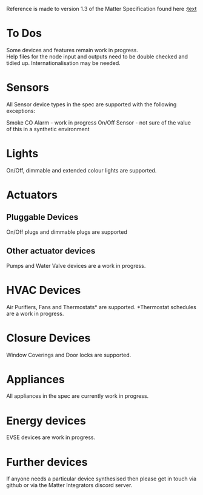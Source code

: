 Reference is made to version 1.3 of the Matter Specification found here :[text](https://csa-iot.org/wp-content/uploads/2024/05/matter-1-3-device-library-specification.pdf)

# To Dos

Some devices and features remain work in progress.  
Help files for the node input and outputs need to be double checked and tidied up.
Internationalisation may be needed. 

# Sensors

All Sensor device types in the spec are supported with the following exceptions:

Smoke CO Alarm - work in progress
On/Off Sensor - not sure of the value of this in a synthetic environment

# Lights

On/Off, dimmable and extended colour lights are supported.

# Actuators
## Pluggable Devices

On/Off plugs and dimmable plugs are supported 

## Other actuator devices

Pumps and Water Valve devices are a work in progress.  

# HVAC Devices

Air Purifiers, Fans and Thermostats* are supported.
*Thermostat schedules are a work in progress.

# Closure Devices

Window Coverings and Door locks are supported. 

# Appliances

All appliances in the spec are currently work in progress.

# Energy devices

EVSE devices are work in progress. 

# Further devices

If anyone needs a particular device synthesised then please get in touch via github or via the Matter Integrators discord server. 
